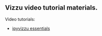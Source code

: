## Vizzu video tutorial materials.

Video tutorials:
- [ipyvizzu essentials](ipyvizzu/ipyvizzu-essentials/README.md)
